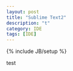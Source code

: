 ```yaml
---
layout: post
title: "Sublime Text2"
description: "t"
category: IDE
tags: [IDE]
---
```

{% include JB/setup %}

test